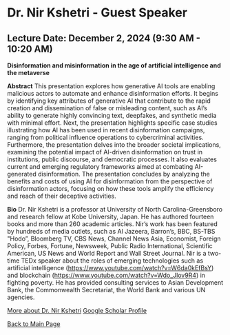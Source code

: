 # Dr. Nir Kshetri - Guest Speaker

## Lecture Date: December 2, 2024 (9:30 AM - 10:20 AM)

**Disinformation and misinformation in the age of artificial intelligence and the metaverse**

**Abstract**
This presentation explores how generative AI tools are enabling malicious actors to automate and enhance disinformation efforts. It begins by identifying key attributes of generative AI that contribute to the rapid creation and dissemination of false or misleading content, such as AI’s ability to generate highly convincing text, deepfakes, and synthetic media with minimal effort. Next, the presentation highlights specific case studies illustrating how AI has been used in recent disinformation campaigns, ranging from political influence operations to cybercriminal activities. Furthermore, the presentation delves into the broader societal implications, examining the potential impact of AI-driven disinformation on trust in institutions, public discourse, and democratic processes. It also evaluates current and emerging regulatory frameworks aimed at combating AI-generated disinformation. The presentation concludes by analyzing the benefits and costs of using AI for disinformation from the perspective of disinformation actors, focusing on how these tools amplify the efficiency and reach of their deceptive activities.

**Bio**
Dr. Nir Kshetri is a professor at University of North Carolina-Greensboro and research fellow at Kobe University, Japan. He has authored fourteen books and more than 260 academic articles. Nir’s work has been featured by hundreds of media outlets, such as Al Jazeera, Barron’s, BBC, BS-TBS "Hodo”,  Bloomberg TV, CBS News, Channel News Asia, Economist, Foreign Policy, Forbes, Fortune, Newsweek, Public Radio International, Scientific American, US News and World Report and Wall Street Journal. Nir is a two-time TEDx speaker about the roles of emerging technologies such as artificial intelligence (https://www.youtube.com/watch?v=W6da0kEfBsY) and blockchain (https://www.youtube.com/watch?v=Wdo_Jlov9R4) in fighting poverty. He has provided consulting services to Asian Development Bank, the Commonwealth Secretariat, the World Bank and various UN agencies.

[More about Dr. Nir Kshetri](https://www.uncg.edu/employees/nir-kshetri/)
[Google Scholar Profile](https://scholar.google.com/citations?user=g-jALEoAAAAJ&hl=en)

[Back to Main Page](README.md)
